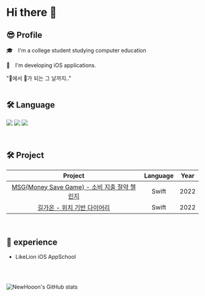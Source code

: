 # Hi there 👋

## 😎 Profile

🎓　I'm a college student studying computer education

📱　I'm developing iOS applications.

"🍏에서 🍎가 되는 그 날까지.."
<br></br>

## 🛠 Language

<img src="https://img.shields.io/badge/Swift-F05138?style=for-the-badge&logo=Swift&logoColor=white"> <img src="https://img.shields.io/badge/C-A8B9CC?style=for-the-badge&logo=C&logoColor=white">  <img src="https://img.shields.io/badge/C++-00599C?style=for-the-badge&logo=C++&logoColor=white">

<br>

## 🛠 Project
|                                              Project                                              | Language | Year |
| :-----------------------------------------------------------------------------------------------: | :--: | :--: |
| [MSG(Money Save Game) - 소비 지출 절약 챌린지](https://github.com/NewHooon/MsgProject)               |    Swift    | 2022 |
| [길가온 - 위치 기반 다이어리](https://github.com/NewHooon/GilgaonProject)  |    Swift    | 2022 |

<br>

## 📌 experience
- LikeLion iOS AppSchool

<br>
<br>

![NewHooon's GitHub stats](https://github-readme-stats.vercel.app/api?username=NewHooon&show_icons=true&theme=dark)   
<!-- [![Solved.ac Profile](http://mazassumnida.wtf/api/generate_badge?boj=tpgns97)](https://solved.ac/tpgns97) -->
<!--
**NewHooon/NewHooon** is a ✨ _special_ ✨ repository because its `README.md` (this file) appears on your GitHub profile.

Here are some ideas to get you started:

- 🔭 I’m currently working on ...
- 🌱 I’m currently learning ...
- 👯 I’m looking to collaborate on ...
- 🤔 I’m looking for help with ...
- 💬 Ask me about ...
- 📫 How to reach me: ...
- 😄 Pronouns: ...
- ⚡ Fun fact: ...
-->
